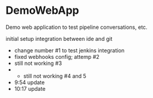 # DemoWebApp
Demo web application to test pipeline conversations, etc.

initial setup integration between ide and git
- change number #1 to test jenkins integration
- fixed webhooks config; attemp #2
- still not working #3
- - still not working #4 and 5
- 9:54 update
- 10:17 update

